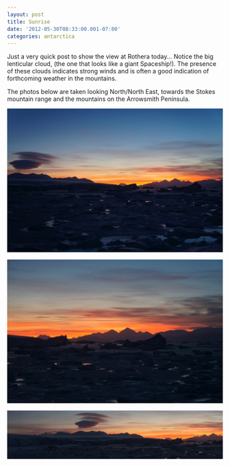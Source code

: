 ```yaml
---
layout: post
title: Sunrise
date: '2012-05-30T08:33:00.001-07:00'
categories: antarctica
---
```


Just a very quick post to show the view at Rothera today... Notice the big lenticular cloud, (the one that looks like a giant Spaceship!). The presence of these clouds indicates strong winds and is often a good indication of forthcoming weather in the mountains.

The photos below are taken looking North/North East, towards the Stokes mountain range and the mountains on the Arrowsmith Peninsula.

![A photo](/photos/blogger-posts/DSC02562.JPG)

![A photo](/photos/blogger-posts/DSC02559.JPG)

![A photo](/photos/blogger-posts/DSC02552.JPG)
